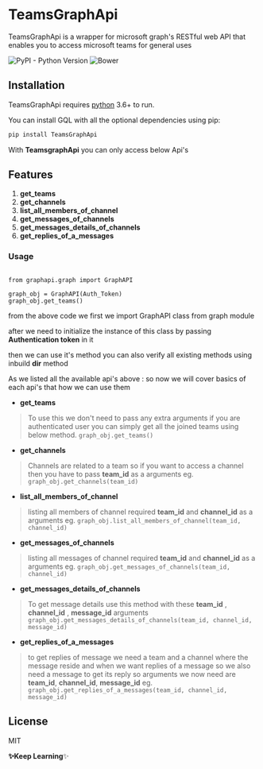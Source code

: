 
# TeamsGraphApi

TeamsGraphApi is a wrapper for microsoft graph's RESTful web API that enables you to access microsoft teams for general uses

  

![PyPI - Python Version](https://img.shields.io/pypi/pyversions/django) ![Bower](https://img.shields.io/bower/l/graph)  
## Installation

  

TeamsGraphApi requires [python](https://www.python.org/) 3.6+ to run.

  

You can install GQL with all the optional dependencies using pip:

```sh
pip install TeamsGraphApi
```

  
  

With **TeamsgraphApi**  you can only access below Api's

  

## Features

 1. **get_teams**
 2. **get_channels**
 3. **list_all_members_of_channel**
 4. **get_messages_of_channels**
 5. **get_messages_details_of_channels**
 6. **get_replies_of_a_messages**

  

### Usage

  

```

from graphapi.graph import GraphAPI

graph_obj = GraphAPI(Auth_Token)
graph_obj.get_teams()

```

from the above code we first we import GraphAPI class from graph module

after we need to initialize the instance of this class by passing **Authentication token** in it

then we can use it's method you can also verify all existing methods using inbuild **dir** method

As we listed all the available api's above :
so now we will cover basics of each api's  that how we can use them 



    


 -  **get_teams**
		
> To use this  we don't need to pass any extra arguments if you are authenticated user you can simply get all the joined teams using below method.
> `graph_obj.get_teams()`

 -  **get_channels**
  
> Channels are related to a team so if you want to access a channel then you have to pass  **team_id** as a arguments eg.
> `graph_obj.get_channels(team_id)`

 -  **list_all_members_of_channel**
  
> listing  all members of channel required  **team_id** and **channel_id** as a arguments eg. 
> `graph_obj.list_all_members_of_channel(team_id, channel_id)`

 -  **get_messages_of_channels**
  
> listing  all messages of channel required  **team_id** and **channel_id** as a arguments eg. 
> `graph_obj.get_messages_of_channels(team_id, channel_id)`


 -  **get_messages_details_of_channels**
  
> To get message details use this method with  these **team_id** , **channel_id** , **message_id** arguments 
> `graph_obj.get_messages_details_of_channels(team_id, channel_id, message_id)`


 -  **get_replies_of_a_messages**
  
> to get replies of message we need a team and a channel where the message reside and when we want replies of a message so we also need a message to get  its reply so arguments we now need are   **team_id**, **channel_id**, **message_id** eg.
> `graph_obj.get_replies_of_a_messages(team_id, channel_id, message_id)`


## License
MIT

**✨Keep Learning**✨
